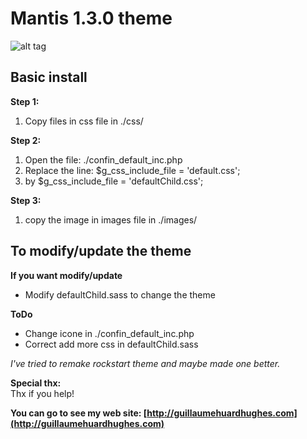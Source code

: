 Mantis 1.3.0 theme
===================  

![alt tag](https://github.com/t1gu1/Mantis-1.3.0-theme/blob/master/preview.PNG)

Basic install
-------------------

**Step 1:**  
1. Copy files in css file in ./css/

**Step 2:**  
1. Open the file: ./confin_default_inc.php  
2. Replace the line: $g_css_include_file = 'default.css';  
3. by $g_css_include_file = 'defaultChild.css';  

**Step 3:**   
1. copy the image in images file in ./images/  

To modify/update the theme
-------------------
**If you want modify/update**  
* Modify defaultChild.sass to change the theme

**ToDo**  
* Change icone in ./confin_default_inc.php  
* Correct add more css in defaultChild.sass 

*I've tried to remake rockstart theme and maybe made one better.*

**Special thx:**  
Thx if you help!


**You can go to see my web site: [http://guillaumehuardhughes.com](http://guillaumehuardhughes.com)**